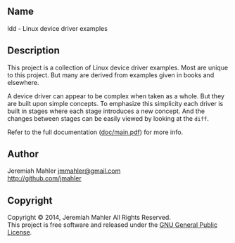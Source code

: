 ## Name

ldd - Linux device driver examples

## Description

This project is a collection of Linux device driver examples.
Most are unique to this project.  But many are derived from
examples given in books and elsewhere.

A device driver can appear to be complex when taken as a whole.
But they are built upon simple concepts.
To emphasize this simplicity each driver is built in stages
where each stage introduces a new concept.
And the changes between stages can be easily viewed by looking
at the `diff`.

Refer to the full documentation ([doc/main.pdf](https://github.com/jmahler/ldd/blob/doc-build/doc/main.pdf?raw=true)) for more info.

## Author

Jeremiah Mahler <jmmahler@gmail.com><br>
<http://github.com/jmahler>

## Copyright

Copyright &copy; 2014, Jeremiah Mahler All Rights Reserved.<br>
This project is free software and released under
the [GNU General Public License][gpl].

  [gpl]: http://www.gnu.org/licenses/gpl.html

